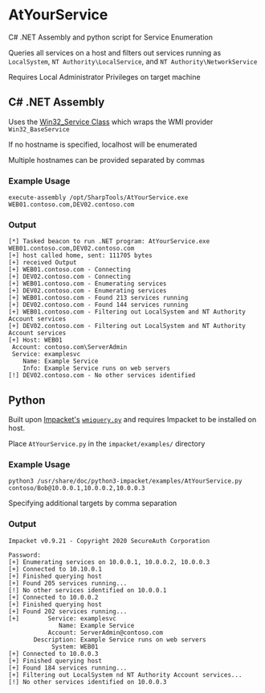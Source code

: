 # AtYourService
C# .NET Assembly and python script for Service Enumeration 

Queries all services on a host and filters out services running as `LocalSystem`, `NT Authority\LocalService`, and `NT Authority\NetworkService`

Requires Local Administrator Privileges on target machine

## C# .NET Assembly
Uses the [Win32_Service Class](https://docs.microsoft.com/en-us/windows/win32/cimwin32prov/win32-service) which wraps the WMI provider `Win32_BaseService`

If no hostname is specified, localhost will be enumerated

Multiple hostnames can be provided separated by commas

### Example Usage
```
execute-assembly /opt/SharpTools/AtYourService.exe WEB01.contoso.com,DEV02.contoso.com
```
### Output
```
[*] Tasked beacon to run .NET program: AtYourService.exe WEB01.contoso.com,DEV02.contoso.com
[+] host called home, sent: 111705 bytes
[+] received Output
[+] WEB01.contoso.com - Connecting
[+] DEV02.contoso.com - Connecting
[+] WEB01.contoso.com - Enumerating services
[+] DEV02.contoso.com - Enumerating services
[+] WEB01.contoso.com - Found 213 services running
[+] DEV02.contoso.com - Found 144 services running
[+] WEB01.contoso.com - Filtering out LocalSystem and NT Authority Account services
[+] DEV02.contoso.com - Filtering out LocalSystem and NT Authority Account services
[+] Host: WEB01
 Account: contoso.com\ServerAdmin
 Service: examplesvc
    Name: Example Service
    Info: Example Service runs on web servers
[!] DEV02.contoso.com - No other services identified
```

## Python
Built upon [Impacket's](https://github.com/SecureAuthCorp/impacket) [`wmiquery.py`](https://github.com/SecureAuthCorp/impacket/blob/master/examples/wmiquery.py) and requires Impacket to be installed on host.

Place `AtYourService.py` in the `impacket/examples/` directory

### Example Usage
```
python3 /usr/share/doc/python3-impacket/examples/AtYourService.py contoso/Bob@10.0.0.1,10.0.0.2,10.0.0.3
```
Specifying additional targets by comma separation
### Output
```
Impacket v0.9.21 - Copyright 2020 SecureAuth Corporation

Password:
[+] Enumerating services on 10.0.0.1, 10.0.0.2, 10.0.0.3
[+] Connected to 10.10.0.1
[+] Finished querying host
[+] Found 205 services running...
[!] No other services identified on 10.0.0.1
[+] Connected to 10.0.0.2
[+] Finished querying host
[+] Found 202 services running...
[+]        Service: examplesvc
              Name: Example Service
           Account: ServerAdmin@contoso.com
       Description: Example Service runs on web servers
            System: WEB01
[+] Connected to 10.0.0.3
[+] Finished querying host
[+] Found 184 services running...
[+] Filtering out LocalSystem nd NT Authority Account services...
[!] No other services identified on 10.0.0.3
```
